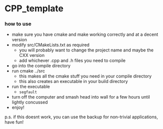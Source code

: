# CPP_template
### how to use
- make sure you have cmake and make working correctly and at a decent version
- modify src/CMakeLists.txt as required
    - you will probably want to change the project name and maybe the CXX version
    - add whichever .cpp and .h files you need to compile
- go into the compile directory
- run cmake ../src
    - this makes all the cmake stuff you need in your compile directory
    - this also creates an executable in your build directory
- run the executable
    - `segfault`
- turn off the computer and smash head into wall for a few hours until lightly concussed
- enjoy!

p.s. if this doesnt work, you can use the backup for non-trivial applications, have fun!
